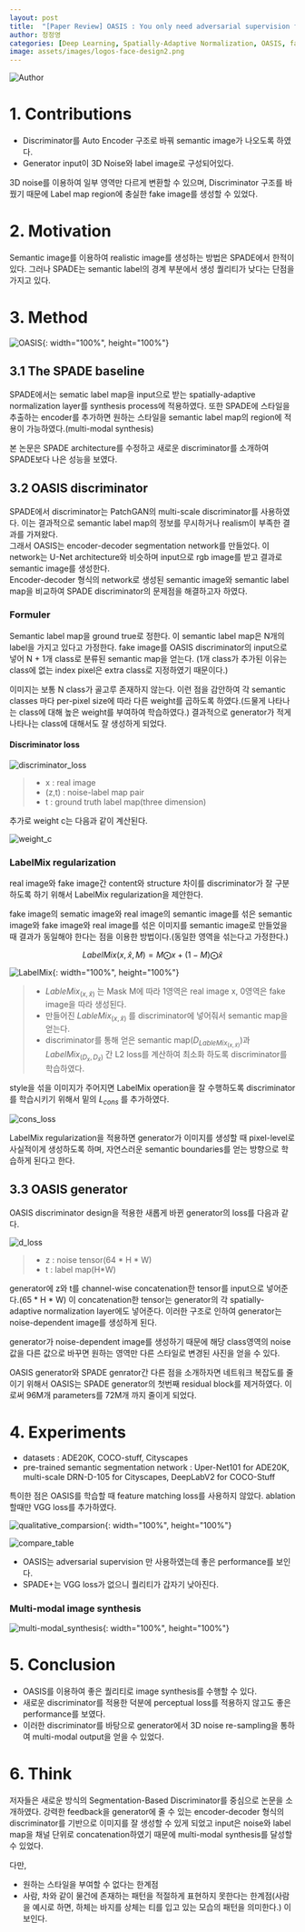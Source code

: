 ```yaml
---
layout: post
title:  "[Paper Review] OASIS : You only need adversarial supervision for semantic image synthesis"
author: 정정영
categories: [Deep Learning, Spatially-Adaptive Normalization, OASIS, face-design]
image: assets/images/logos-face-design2.png
---
```


![Author](/assets/posts/face-design/OASIS/1.author.png)


# 1. Contributions
- Discriminator를 Auto Encoder 구조로 바꿔 semantic image가 나오도록 하였다.
- Generator input이 3D Noise와 label image로 구성되어있다.

3D noise를 이용하여 일부 영역만 다르게 변환할 수 있으며, Discriminator 구조를 바꿨기 때문에 Label map region에 충실한 fake image를 생성할 수 있었다.

# 2. Motivation
Semantic image를 이용하여 realistic image를 생성하는 방법은 SPADE에서 한적이 있다. 그러나 SPADE는 semantic label의 경계 부분에서 생성 퀄리티가 낮다는 단점을 가지고 있다. 

# 3. Method
![OASIS](/assets/posts/face-design/OASIS/2.OASIS.png){: width="100%", height="100%"}<br>
## 3.1 The SPADE baseline
SPADE에서는 sematic label map을 input으로 받는 spatially-adaptive normalization layer를 synthesis process에 적용하였다. 또한 SPADE에 스타일을 추출하는 encoder를 추가하면 원하는 스타일을 semantic label map의 region에 적용이 가능하였다.(multi-modal synthesis)    

본 논문은 SPADE architecture를 수정하고 새로운 discriminator를 소개하여 SPADE보다 나은 성능을 보였다.  


## 3.2 OASIS discriminator
SPADE에서 discriminator는 PatchGAN의 multi-scale discriminator를 사용하였다. 이는 결과적으로 semantic label map의 정보를 무시하거나 realism이 부족한 결과를 가져왔다.  
그래서 OASIS는 encoder-decoder segmentation network를 만들었다. 이 network는 U-Net architecture와 비슷하며 input으로 rgb image를 받고 결과로 semantic image를 생성한다.  
Encoder-decoder 형식의 network로 생성된 semantic image와 semantic label map을 비교하여 SPADE discriminator의 문제점을 해결하고자 하였다.

### Formuler
Semantic label map을 ground true로 정한다. 이 semantic label map은 N개의 label을 가지고 있다고 가정한다. fake image를 OASIS discriminator의 input으로 넣어 N + 1개 class로 분류된 semantic map을 얻는다. (1개 class가 추가된 이유는 class에 없는 index pixel은 extra class로 지정하였기 때문이다.)  

이미지는 보통 N class가 골고루 존재하지 않는다. 이런 점을 감안하여 각 semantic classes 마다 per-pixel size에 따라 다른 weight를 곱하도록 하였다.(드물게 나타나는 class에 대해 높은 weight를 부여하여 학습하였다.) 결과적으로 generator가 적게 나타나는 class에 대해서도 잘 생성하게 되었다.  

#### Discriminator loss

![discriminator_loss](/assets/posts/face-design/OASIS/discriminator_loss.svg)

> - x : real image  
> - (z,t) : noise-label map pair  
> - t : ground truth label map(three dimension)  

추가로 weight c는 다음과 같이 계산된다.

![weight_c](/assets/posts/face-design/OASIS/weightc.svg)

### LabelMix regularization
real image와 fake image간 content와 structure 차이를 discriminator가 잘 구분하도록 하기 위해서 LabelMix regularization을 제안한다.  

fake image의 sematic image와 real image의 semantic image를 섞은 semantic image와 fake image와 real image를 섞은 이미지를 semantic image로 만들었을 때 결과가 동일해야 한다는 점을 이용한 방법이다.(동일한 영역을 섞는다고 가정한다.)  

$$
LabelMix(x,\hat{x},M) = M \bigodot x + (1 - M)\bigodot \hat{x}
$$

![LabelMix](/assets/posts/face-design/OASIS/3.LabelMix.png){: width="100%", height="100%"}<br>
> - $LableMix_{(x,\hat{x})}$ 는 Mask M에 따라 1영역은 real image x, 0영역은 fake image을 따라 생성된다.  
> - 만들어진 $LableMix_{(x,\hat{x})}$ 를 discriminator에 넣어줘서 semantic map을 얻는다.  
> - discriminator를 통해 얻은 semantic map($D_{LableMix_{(x,\hat{x})}}$)과 $LabelMix_{(D_{x},D_{\hat{x}})}$ 간 L2 loss를 계산하여 최소화 하도록 discriminator를 학습하였다.  

style을 섞을 이미지가 주어지면 LabelMix operation을 잘 수행하도록 discriminator를 학습시키기 위해서 밑의 $\textit{L}_{cons}$ 를 추가하였다.  

![cons_loss](/assets/posts/face-design/OASIS/cons_loss.svg)


LabelMix regularization을 적용하면 generator가 이미지를 생성할 때 pixel-level로 사실적이게 생성하도록 하며, 자연스러운 semantic boundaries를 얻는 방향으로 학습하게 된다고 한다.

## 3.3 OASIS generator
OASIS discriminator design을 적용한 새롭게 바뀐 generator의 loss를 다음과 같다.

![d_loss](/assets/posts/face-design/OASIS/d_loss.svg)


> - z : noise tensor(64 * H * W)
> - t : label map(H*W)

generator에 z와 t를 channel-wise concatenation한 tensor를 input으로 넣어준다.(65 * H * W) 이 concatenation한 tensor는 generator의 각 spatially-adaptive normalization layer에도 넣어준다. 이러한 구조로 인하여 generator는 noise-dependent image를 생성하게 된다. 

generator가 noise-dependent image를 생성하기 때문에 해당 class영역의 noise값을 다른 값으로 바꾸면 원하는 영역만 다른 스타일로 변경된 사진을 얻을 수 있다. 

OASIS generator와 SPADE genrator간 다른 점을 소개하자면 네트워크 복잡도를 줄이기 위해서 OASIS는 SPADE generator의 첫번째 residual block를 제거하였다. 이로써 96M개 parameters를 72M개 까지 줄이게 되었다.


# 4. Experiments
- datasets : ADE20K, COCO-stuff, Cityscapes
- pre-trained semantic segmentation network : Uper-Net101 for ADE20K, multi-scale DRN-D-105 for Cityscapes, DeepLabV2 for COCO-Stuff

특이한 점은 OASIS를 학습할 때 feature matching loss를 사용하지 않았다. ablation  할때만 VGG loss를 추가하였다.

![qualitative_comparsion](/assets/posts/face-design/OASIS/4.qualitative_comparsion.png){: width="100%", height="100%"}<br>

![compare_table](/assets/posts/face-design/OASIS/5.compare_table1.png)
- OASIS는 adversarial supervision 만 사용하였는데 좋은 performance를 보인다.
- SPADE+는 VGG loss가 없으니 퀄리티가 갑자기 낮아진다.

### Multi-modal image synthesis
![multi-modal_synthesis](/assets/posts/face-design/OASIS/6.multi-modal_synthesis.png){: width="100%", height="100%"}<br>

# 5. Conclusion
- OASIS를 이용하여 좋은 퀄리티로 image synthesis를 수행할 수 있다.
- 새로운 discriminator를 적용한 덕분에 perceptual loss를 적용하지 않고도 좋은 performance를 보였다.
- 이러한 discriminator를 바탕으로 generator에서 3D noise re-sampling을 통하여 multi-modal output을 얻을 수 있었다.

# 6. Think
저자들은 새로운 방식의 Segmentation-Based Discriminator를 중심으로 논문을 소개하였다. 강력한 feedback을 generator에 줄 수 있는 encoder-decoder 형식의 discriminator를 기반으로 이미지를 잘 생성할 수 있게 되었고 input은 noise와 label map을 채널 단위로 concatenation하였기 때문에 multi-modal synthesis를 달성할 수 있었다. 

다만,
- 원하는 스타일을 부여할 수 없다는 한계점
- 사람, 차와 같이 물건에 존재하는 패턴을 적절하게 표현하지 못한다는 한계점(사람을 예시로 하면, 하체는 바지를 상체는 티를 입고 있는 모습의 패턴을 의미한다.)
이 보인다.